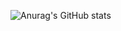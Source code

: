 ![Anurag's GitHub stats](https://github-readme-stats.vercel.app/api?username=DaffaAdityaDev&show_icons=true&theme=radical)